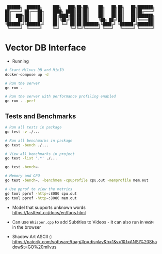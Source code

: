 ```

 ██████╗  ██████╗     ███╗   ███╗██╗██╗    ██╗   ██╗██╗   ██╗███████╗
██╔════╝ ██╔═══██╗    ████╗ ████║██║██║    ██║   ██║██║   ██║██╔════╝
██║  ███╗██║   ██║    ██╔████╔██║██║██║    ██║   ██║██║   ██║███████╗
██║   ██║██║   ██║    ██║╚██╔╝██║██║██║    ╚██╗ ██╔╝██║   ██║╚════██║
╚██████╔╝╚██████╔╝    ██║ ╚═╝ ██║██║███████╗╚████╔╝ ╚██████╔╝███████║
 ╚═════╝  ╚═════╝     ╚═╝     ╚═╝╚═╝╚══════╝ ╚═══╝   ╚═════╝ ╚══════╝

```

# Vector DB Interface

- Running

```bash
# Start Milvus DB and MinIO
docker-compose up -d

# Run the server
go run .

# Run the server with performance profiling enabled
go run . -perf

```

## Tests and Benchmarks

```bash
# Run all tests in package
go test -v ./...

# Run all benchmarks in package
go test -bench ./...

# View all benchmarks in project
go test -list '.*' ./...

go test -bench=.

# Memory and CPU
go test -bench=. -benchmem -cpuprofile cpu.out -memprofile mem.out

# Use pprof to view the metrics
go tool pprof -http=:8080 cpu.out
go tool pprof -http=:8080 mem.out

```

- Model that supports unknown words https://fasttext.cc/docs/en/faqs.html

- Can use `Whisper.cpp` to add Subtitles to Videos - it can also run in `WASM` in the browser

- Shadow Art ASCII :) https://patorjk.com/software/taag/#p=display&h=1&v=1&f=ANSI%20Shadow&t=GO%20milvus
